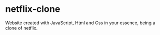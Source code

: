 # netflix-clone
Website created with JavaScript, Html and Css in your essence, being a clone of netflix.
